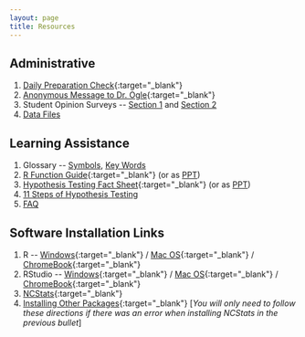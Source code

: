```yaml
---
layout: page
title: Resources
---
```


## Administrative
1. [Daily Preparation Check](https://forms.gle/XzsrfuAbwBwbQpK59){:target="_blank"} 
1. [Anonymous Message to Dr. Ogle](https://www.surveymonkey.com/r/KC87PJW){:target="_blank"}
1. Student Opinion Surveys -- [Section 1](https://northland.iasystem.org/survey/4284) and [Section 2](https://northland.iasystem.org/survey/4282)
1. [Data Files](data_107)

## Learning Assistance
1. Glossary -- [Symbols](symbols), [Key Words](definitions)
1. [R Function Guide](MTH107-RGuide.pdf){:target="_blank"} (or as [PPT](MTH107-RGuide.pptx))
1. [Hypothesis Testing Fact Sheet](MTH107-HOGuide.pdf){:target="_blank"} (or as [PPT](MTH107-HOGuide.pptx))
1. [11 Steps of Hypothesis Testing](../modules/11-steps)
1. [FAQ](FAQ/)

## Software Installation Links
1. R -- [Windows](http://derekogle.com/IFAR/supplements/installations/InstallRWin.html){:target="_blank"} / [Mac OS](http://derekogle.com/IFAR/supplements/installations/InstallRMac.html){:target="_blank"} / [ChromeBook](FAQ/FAQs/ChromeBook){:target="_blank"}
1. RStudio -- [Windows](http://derekogle.com/IFAR/supplements/installations/InstallRStudioWin.html){:target="_blank"} / [Mac OS](http://derekogle.com/IFAR/supplements/installations/InstallRStudioMac.html){:target="_blank"} / [ChromeBook](FAQ/FAQs/ChromeBook){:target="_blank"}
1. [NCStats](https://github.com/droglenc/NCStats#installation){:target="_blank"}
1. [Installing Other Packages](http://derekogle.com/IFAR/supplements/installations/InstallPackagesRStudio.html){:target="_blank"} [*You will only need to follow these directions if there was an error when installing NCStats in the previous bullet*]
